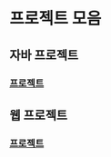 # 프로젝트 모음

## 자바 프로젝트
### [프로젝트](https://github.com/yht0827/projects/tree/master/JavaProject)

## 웹 프로젝트
### [프로젝트](https://github.com/yht0827/projects/tree/master/HRT_Proj)

